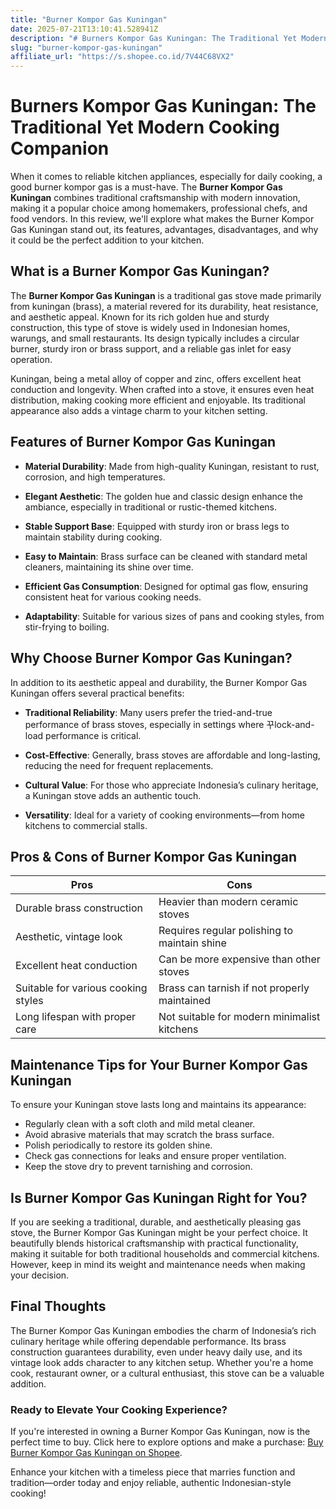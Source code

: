 ```yaml
---
title: "Burner Kompor Gas Kuningan"
date: 2025-07-21T13:10:41.528941Z
description: "# Burners Kompor Gas Kuningan: The Traditional Yet Modern Cooking Companion..."
slug: "burner-kompor-gas-kuningan"
affiliate_url: "https://s.shopee.co.id/7V44C68VX2"
---
```

# Burners Kompor Gas Kuningan: The Traditional Yet Modern Cooking Companion

When it comes to reliable kitchen appliances, especially for daily cooking, a good burner kompor gas is a must-have. The **Burner Kompor Gas Kuningan** combines traditional craftsmanship with modern innovation, making it a popular choice among homemakers, professional chefs, and food vendors. In this review, we'll explore what makes the Burner Kompor Gas Kuningan stand out, its features, advantages, disadvantages, and why it could be the perfect addition to your kitchen.

## What is a Burner Kompor Gas Kuningan?

The **Burner Kompor Gas Kuningan** is a traditional gas stove made primarily from kuningan (brass), a material revered for its durability, heat resistance, and aesthetic appeal. Known for its rich golden hue and sturdy construction, this type of stove is widely used in Indonesian homes, warungs, and small restaurants. Its design typically includes a circular burner, sturdy iron or brass support, and a reliable gas inlet for easy operation.

Kuningan, being a metal alloy of copper and zinc, offers excellent heat conduction and longevity. When crafted into a stove, it ensures even heat distribution, making cooking more efficient and enjoyable. Its traditional appearance also adds a vintage charm to your kitchen setting.

## Features of Burner Kompor Gas Kuningan

- **Material Durability**: Made from high-quality Kuningan, resistant to rust, corrosion, and high temperatures.
  
- **Elegant Aesthetic**: The golden hue and classic design enhance the ambiance, especially in traditional or rustic-themed kitchens.
  
- **Stable Support Base**: Equipped with sturdy iron or brass legs to maintain stability during cooking.
  
- **Easy to Maintain**: Brass surface can be cleaned with standard metal cleaners, maintaining its shine over time.
  
- **Efficient Gas Consumption**: Designed for optimal gas flow, ensuring consistent heat for various cooking needs.
  
- **Adaptability**: Suitable for various sizes of pans and cooking styles, from stir-frying to boiling.

## Why Choose Burner Kompor Gas Kuningan?

In addition to its aesthetic appeal and durability, the Burner Kompor Gas Kuningan offers several practical benefits:

- **Traditional Reliability**: Many users prefer the tried-and-true performance of brass stoves, especially in settings where 꾸lock-and-load performance is critical.
  
- **Cost-Effective**: Generally, brass stoves are affordable and long-lasting, reducing the need for frequent replacements.
  
- **Cultural Value**: For those who appreciate Indonesia’s culinary heritage, a Kuningan stove adds an authentic touch.
  
- **Versatility**: Ideal for a variety of cooking environments—from home kitchens to commercial stalls.

## Pros & Cons of Burner Kompor Gas Kuningan

| Pros                                              | Cons                                    |
|---------------------------------------------------|-----------------------------------------|
| Durable brass construction                        | Heavier than modern ceramic stoves    |
| Aesthetic, vintage look                          | Requires regular polishing to maintain shine |
| Excellent heat conduction                        | Can be more expensive than other stoves |
| Suitable for various cooking styles              | Brass can tarnish if not properly maintained |
| Long lifespan with proper care                   | Not suitable for modern minimalist kitchens |

## Maintenance Tips for Your Burner Kompor Gas Kuningan

To ensure your Kuningan stove lasts long and maintains its appearance:

- Regularly clean with a soft cloth and mild metal cleaner.
- Avoid abrasive materials that may scratch the brass surface.
- Polish periodically to restore its golden shine.
- Check gas connections for leaks and ensure proper ventilation.
- Keep the stove dry to prevent tarnishing and corrosion.

## Is Burner Kompor Gas Kuningan Right for You?

If you are seeking a traditional, durable, and aesthetically pleasing gas stove, the Burner Kompor Gas Kuningan might be your perfect choice. It beautifully blends historical craftsmanship with practical functionality, making it suitable for both traditional households and commercial kitchens. However, keep in mind its weight and maintenance needs when making your decision.

## Final Thoughts

The Burner Kompor Gas Kuningan embodies the charm of Indonesia’s rich culinary heritage while offering dependable performance. Its brass construction guarantees durability, even under heavy daily use, and its vintage look adds character to any kitchen setup. Whether you're a home cook, restaurant owner, or a cultural enthusiast, this stove can be a valuable addition.

### Ready to Elevate Your Cooking Experience?

If you're interested in owning a Burner Kompor Gas Kuningan, now is the perfect time to buy. Click here to explore options and make a purchase: [Buy Burner Kompor Gas Kuningan on Shopee](https://s.shopee.co.id/7V44C68VX2).

Enhance your kitchen with a timeless piece that marries function and tradition—order today and enjoy reliable, authentic Indonesian-style cooking!